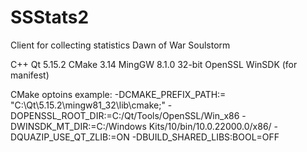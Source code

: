 # SSStats2
Client for collecting statistics Dawn of War Soulstorm

C++
Qt 5.15.2
CMake 3.14
MingGW 8.1.0 32-bit
OpenSSL
WinSDK (for manifest)

CMake optoins example:
-DCMAKE_PREFIX_PATH:= "C:\Qt\5.15.2\mingw81_32\lib\cmake;"
-DOPENSSL_ROOT_DIR:=C:/Qt/Tools/OpenSSL/Win_x86
-DWINSDK_MT_DIR:=C:/Windows Kits/10/bin/10.0.22000.0/x86/
-DQUAZIP_USE_QT_ZLIB:=ON
-DBUILD_SHARED_LIBS:BOOL=OFF